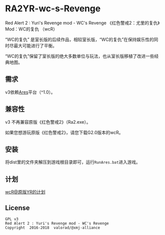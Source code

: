 # RA2YR-wc-s-Revenge
Red Alert 2 : Yuri's Revenge mod - WC's Revenge
《红色警戒2：尤里的复仇》Mod：WC的复仇 （wcR）

“WC的复仇” 是室长版的后续作品，相较室长版，“WC的复仇”在保持娱乐性的同时尽最大可能进行了平衡。

“WC的复仇”保留了室长版的绝大多数单位与玩法，也从室长版移植了改进一些经典地图。

## 需求
v3依赖[Ares](https://launchpad.net/ares)平台（^1.0）。

## 兼容性
v3 不再兼容原版《红色警戒2》（Ra2.exe）。

如果您想游玩原版《红色警戒2》，请您下载G2.0版本的wcR。

## 安装
将dist里的文件夹解压到游戏根目录即可，运行`RunAres.bat`进入游戏。

## 计划
[wcR@原版YR的计划](variance/yuri-vanilla/plan.md)

## License

    GPL v3
    Red Alert 2 : Yuri's Revenge mod - WC's Revenge
    Copyright  2016-2018  valorad/@xmj-alliance
